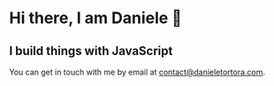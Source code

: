 # Hi there, I am Daniele 👋
## I build things with JavaScript 

You can get in touch with me by email at contact@danieletortora.com.

